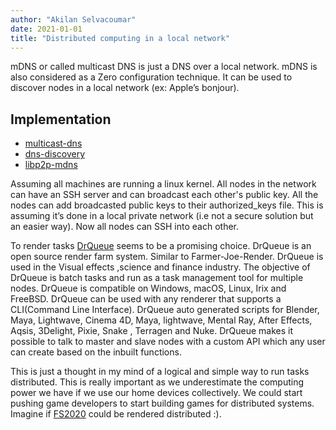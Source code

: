 ```yaml
---
author: "Akilan Selvacoumar"
date: 2021-01-01
title: "Distributed computing in a local network"
---
```


mDNS or called multicast DNS is just a DNS over a local network. mDNS is also considered as a Zero configuration technique. It can be used to discover nodes in a local network (ex: Apple’s bonjour).  

## Implementation 
- [multicast-dns](https://github.com/mafintosh/multicast-dns)
- [dns-discovery](https://github.com/mafintosh/dns-discovery)
- [libp2p-mdns](https://github.com/libp2p/js-libp2p-mdns)

Assuming all machines are running a linux kernel. All nodes in the network can have an SSH server and can broadcast each other's public key. All the nodes can add broadcasted public keys to their authorized_keys file. This is assuming it’s done in a local private network (i.e not a secure solution but an easier way). Now all nodes can SSH into each other. 

To render tasks [DrQueue](https://github.com/DrQueue/drqueue) seems to be a promising choice. DrQueue is an open source render farm system. Similar to Farmer-Joe-Render. DrQueue is used in the Visual effects ,science and finance industry. The objective of DrQueue is batch tasks and run as a task management tool for multiple nodes. DrQueue is compatible on Windows, macOS, Linux, Irix and FreeBSD. DrQueue can be used with any renderer that supports a CLI(Command Line Interface). DrQueue auto generated scripts for Blender, Maya, Lightwave, Cinema 4D, Maya, lightwave,  Mental Ray, After Effects, Aqsis, 3Delight, Pixie, Snake , Terragen and Nuke. DrQueue makes it possible to talk to master and slave nodes with a custom API which any user can create based on the inbuilt functions. 

This is just a thought in my mind of a logical and simple way to run tasks distributed. This is really important as we underestimate the computing power we have if we use our home devices collectively. We could start pushing game developers to start building games for distributed systems. Imagine if [FS2020](https://blogs.hwtech.club/post/fs2020/) could be rendered distributed :). 


